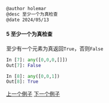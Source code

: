 ```markdown
@author holemar
@desc 至少一个为真检查
@date 2024/05/13
```

#### 5 至少一个为真检查　

至少有一个元素为真返回`True`，否则`False`
```python
In [7]: any([0,0,0,[]])                                                         
Out[7]: False
```

```python
In [8]: any([0,0,1])                                                            
Out[8]: True
```

[上一个例子](4.md)    [下一个例子](6.md)